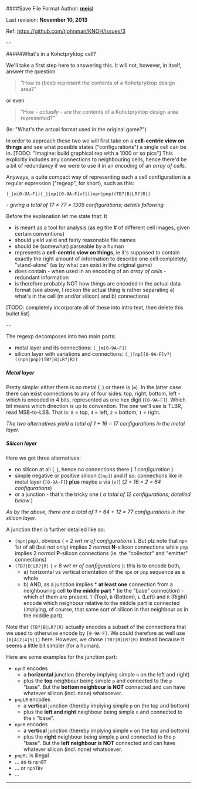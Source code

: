 ####Save File Format
Author: **[meisl](https://github.com/meisl)**

Last revision: **November 10, 2013**

Ref: https://github.com/tjohnman/KNOH/issues/3

--

#####What's in a Kohctpryktop cell?

We'll take a first step here to answering this. It will not, however, in itself, answer the question
>"How to (best) represent the contents of a Kohctpryktop design area?"

or even
>"How - *actually* - are the contents of a Kohctpryktop design area represented?"

(Ie: "What's the actual format used in the original game?")

In order to approach these two we will first take on a **cell-centric view on things** and see what possible states
("configurations") a single cell can be in. [TODO: "Imagine: build graphical rep with a 1000 or so pics"]
This explicitly includes any connections to neighbouring cells, hence there'd be a bit of redundancy if we 
were to use it in an encoding of an *array of cells*.

Anyways, a quite compact way of representing such a cell configuration is a regular expression ("regexp", for short), 
such as this:
```
(_|m[0-9A-F])(_|[np][0-9A-F]v?|((npn|pnp)(TB?|B|LR?|R))
```
*- giving a total of 17 &times; 77 = 1309 configurations; details following.*

Before the explanation let me state that: It
* is meant as a tool for analysis (as eg the # of different cell images, given certain conventions)
* should yield valid and fairly reasonable file names
* should be (somewhat) parseable by a human
* represents a **cell-centric view on things**, ie it's supposed to contain exactly the right amount of information to describe one cell completely; "stand-alone" (as by what can exist in the original game)
* does contain - when used in an encoding of an *array of cells* - redundant information
* is therefore probably NOT how things are encoded in the actual data format (see above, I reckon the actual thing is rather separating a) what's in the cell (m and/or silicon) and b) connections)

[TODO: completely incorporate all of these into intro text, then delete this bullet list]

--

The regexp decomposes into two main parts:
* metal layer and its connections: ``(_|m[0-9A-F])``
* silicon layer with variations and connections: ``(_|[np][0-9A-F]v?|((npn|pnp)(TB?|B|LR?|R))``

##### Metal layer
Pretty simple: either there is no metal (``_``) or there is (``m``). In the latter case there can exist connections
to any of four sides: top, right, bottom, left - which is encoded in 4 bits, represented as one hex digit (``[0-9A-F]``).
Which bit means which direction is up to convention. 
The one we'll use is TLBR, read MSB-to-LSB. That is: ``8`` = top, ``4`` = left, ``2`` = bottom, ``1`` = right.

*The two alternatives yield a total of 1 + 16 = 17 configurations in the metal layer.*

##### Silicon layer
Here we got three alternatives:
* no silicon at all (``_``), hence no connections there ( *1 configuration* )
* simple negative or positive silicon (``[np]``) and if so: connections like in metal layer (``[0-9A-F]``) **plus** maybe a via (``v?``) (*2 &times; 16 &times; 2 = 64 configurations*)
* or a junction - that's the tricky one ( *a total of 12 configurations, detailed below* )

*As by the above, there are a total of 1 + 64 + 12 = 77 configurations in the silicon layer.*

A junction then is further detailed like so:
* ``(npn|pnp)``, obvious ( *&times; 2 wrt nr of configurations* ). But plz note that ``npn`` 1st of all (but not only) implies 2 *normal* **N**-silicon connections while ``pnp`` implies 2 *normal* **P**-silicon connections (ie. the "collector" and "emitter" connections)
* ``(TB?|B|LR?|R)`` ( *&times; 6 wrt nr of configurations* ): this is to encode both, 
  * a) horizontal vs vertical orientation of the ``npn`` or ``pnp`` sequence as a whole
  * b) AND, as a junction implies * **at least one** connection from a neighbouring cell **to the middle part** * (ie the "base" connection) - which of them are present. ``T`` (Top), ``B`` (Bottom), ``L`` (Left) and ``R`` (Right) encode which neighbour relative to the middle part is connected (implying, of course, that same sort of silicon in that neighbour as in the middle part).

Note that ``(TB?|B|LR?|R)`` actually encodes a subset of the connections that we used to otherwise encode by ``[0-9A-F]``.
We could therefore as well use ``[8|A|2|4|5|1]`` here.
However, we chose ``(TB?|B|LR?|R)`` instead because it seems a little bit simpler (for a human).

Here are some examples for the junction part:
* ``npnT`` encodes 
  * a **horizontal** junction (thereby implying simple ``n`` on the left and right)
  * plus the **top** neighbour being simple ``p`` and connected to the ``p`` "base".
       But the **bottom neighbour is NOT** connected and can have whatever silicon (incl. none) whatsoever.
* ``pnpLR`` encodes
  * a **vertical** junction (thereby implying simple ``p`` on the top and bottom)
  * plus the **left and right** neighbour being simple ``n`` and connected to the ``n`` "base".
* ``npnR`` encodes 
  * a **vertical** junction (thereby implying simple ``n`` on the top and bottom)
  * plus the **right** neighbour being simple ``p`` and connected to the ``p`` "base".
       But the **left neighbour is NOT** connected and can have whatever silicon (incl. none) whatsoever.
* ``pnpRL`` is illegal
* ... as is ``npnBT``
* ... or ``npnTBv``
* ...

---
